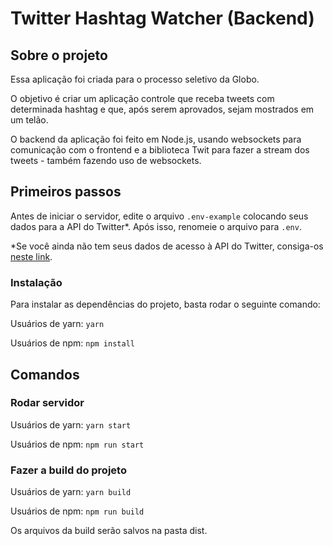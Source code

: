 # Twitter Hashtag Watcher (Backend)

## Sobre o projeto

Essa aplicação foi criada para o processo seletivo da Globo.

O objetivo é criar um aplicação controle que receba tweets com determinada hashtag e que, após serem aprovados, sejam mostrados em um telão.

O backend da aplicação foi feito em Node.js, usando websockets para comunicação com o frontend e a biblioteca Twit para fazer a stream dos tweets - também fazendo uso de websockets.

## Primeiros passos

Antes de iniciar o servidor, edite o arquivo `.env-example` colocando seus dados para a API do Twitter*. Após isso, renomeie o arquivo para `.env`.

*Se você ainda não tem seus dados de acesso à API do Twitter, consiga-os [neste link](https://developer.twitter.com).

### Instalação

Para instalar as dependências do projeto, basta rodar o seguinte comando:

Usuários de yarn:
`yarn`

Usuários de npm:
`npm install`

## Comandos

### Rodar servidor

Usuários de yarn:
`yarn start`

Usuários de npm:
`npm run start`

### Fazer a build do projeto

Usuários de yarn:
`yarn build`

Usuários de npm:
`npm run build`

Os arquivos da build serão salvos na pasta dist.
